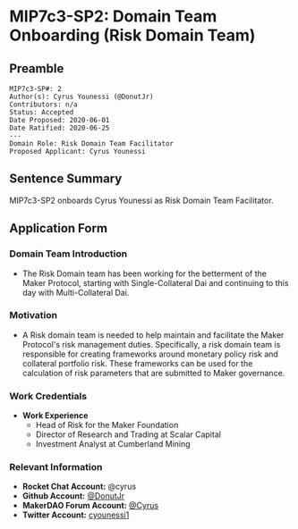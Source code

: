 # MIP7c3-SP2: Domain Team Onboarding (Risk Domain Team)

## Preamble

```
MIP7c3-SP#: 2
Author(s): Cyrus Younessi (@DonutJr)
Contributors: n/a
Status: Accepted
Date Proposed: 2020-06-01
Date Ratified: 2020-06-25
---
Domain Role: Risk Domain Team Facilitator
Proposed Applicant: Cyrus Younessi
```
## Sentence Summary
MIP7c3-SP2 onboards Cyrus Younessi as Risk Domain Team Facilitator.

## Application Form

### Domain Team Introduction

- The Risk Domain team has been working for the betterment of the Maker Protocol, starting with Single-Collateral Dai and continuing to this day with Multi-Collateral Dai.

### Motivation

- A Risk domain team is needed to help maintain and facilitate the Maker Protocol's risk management duties. Specifically, a risk domain team is responsible for creating frameworks around monetary policy risk and collateral portfolio risk. These frameworks can be used for the calculation of risk parameters that are submitted to Maker governance.

### Work Credentials

- **Work Experience**
    - Head of Risk for the Maker Foundation
    - Director of Research and Trading at Scalar Capital
    - Investment Analyst at Cumberland Mining

### Relevant Information

- **Rocket Chat Account:** @cyrus
- **Github Account:** [@DonutJr](https://github.com/DonutJr)
- **MakerDAO Forum Account:** [@Cyrus](https://forum.makerdao.com/u/cyrus/summary)
- **Twitter Account:** [cyounessi1](https://twitter.com/cyounessi1)
